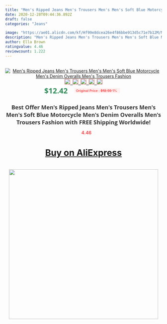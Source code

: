 ```yaml
---
title: "Men's Ripped Jeans Men's Trousers Men's Men's Soft Blue Motorcycle Men's Denim Overalls Men's Trousers Fashion"
date: 2020-12-28T09:44:36.892Z
draft: false
categories: "Jeans"

image: "https://ae01.alicdn.com/kf/Hf99e8dcea26e4f86bbe913d5c71e7b12M/Men-s-Ripped-Jeans-Men-s-Trousers-Men-s-Men-s-Soft-Blue-Motorcycle-Men-s.jpg"
description: "Men's Ripped Jeans Men's Trousers Men's Men's Soft Blue Motorcycle Men's Denim Overalls Men's Trousers Fashion"
author: Ella Brown
ratingvalue: 4.46
reviewcount: 1.222
---
```

<br>
<div style="text-align: center;">
<a href="https://s.click.aliexpress.com/e/_AK2jrB" target="_blank" rel="nofollow noopener noreferrer"><img alt="Men's Ripped Jeans Men's Trousers Men's Men's Soft Blue Motorcycle Men's Denim Overalls Men's Trousers Fashion" class="magnifier-image" src="https://ae01.alicdn.com/kf/Hf99e8dcea26e4f86bbe913d5c71e7b12M/Men-s-Ripped-Jeans-Men-s-Trousers-Men-s-Men-s-Soft-Blue-Motorcycle-Men-s.jpg_640x640.jpg">
<br>
<img style="border:1px solid salmon" src="https://ae01.alicdn.com/kf/Hf99e8dcea26e4f86bbe913d5c71e7b12M/Men-s-Ripped-Jeans-Men-s-Trousers-Men-s-Men-s-Soft-Blue-Motorcycle-Men-s.jpg_120x120.jpg">&nbsp;&nbsp;<img style="border:1px solid salmon" src="https://ae01.alicdn.com/kf/H7c0b9fb746794302b5fdc069d09ce8e18/Men-s-Ripped-Jeans-Men-s-Trousers-Men-s-Men-s-Soft-Blue-Motorcycle-Men-s.jpg_120x120.jpg">&nbsp;&nbsp;<img style="border:1px solid salmon" src="https://ae01.alicdn.com/kf/H11faee0fb5ee43b0812dc65d385c032bu/Men-s-Ripped-Jeans-Men-s-Trousers-Men-s-Men-s-Soft-Blue-Motorcycle-Men-s.jpg_120x120.jpg">&nbsp;&nbsp;<img style="border:1px solid salmon" src="https://ae01.alicdn.com/kf/H50af1df14c37421588673c9f81a9ddbbH/Men-s-Ripped-Jeans-Men-s-Trousers-Men-s-Men-s-Soft-Blue-Motorcycle-Men-s.jpg_120x120.jpg">&nbsp;&nbsp;<img style="border:1px solid salmon" src="https://ae01.alicdn.com/kf/H165bce2a22bf4c828bb7c3aa158df4c7d/Men-s-Ripped-Jeans-Men-s-Trousers-Men-s-Men-s-Soft-Blue-Motorcycle-Men-s.jpg_120x120.jpg"></a></div><br0>
<div style="text-align: center;"><span style="background-color: white; border: 0px; box-sizing: border-box; color: seagreen; display: inline-block; font-family: &quot;open sans&quot; , &quot;arial&quot; , &quot;helvetica&quot; , sans-serif , &quot;heiti&quot;; font-size: 24px; font-stretch: inherit; font-weight: 700; line-height: inherit; margin: 0px 10px 0px 0px; padding: 0px; vertical-align: middle;">$12.42 </span>
<span style="background: rgb(255 , 241 , 241); border-radius: 3px; border: 0px; box-sizing: border-box; color: #ff4747; display: inline-block; font-family: inherit; font-size: 12px; font-stretch: inherit; font-style: inherit; font-variant: inherit; font-weight: 600; line-height: inherit; margin: 0px; padding: 2px 5px; transform: scale(0.9); vertical-align: middle;">Original Price : <b style="text-decoration: line-through;">$12.55 </b> 1%&nbsp;&nbsp;</span></div>
<h1 style="color: #333333; display: inline-block; font-family: &quot;open sans&quot; , &quot;arial&quot; , &quot;helvetica&quot; , sans-serif , &quot;heiti&quot;; font-size: 18px; font-stretch: inherit; font-weight: 700; text-align: center;">Best Offer Men's Ripped Jeans Men's Trousers Men's Men's Soft Blue Motorcycle Men's Denim Overalls Men's Trousers Fashion with FREE Shipping Worldwide!</h1>
<div style="color: #ff4747; text-align: center;">
<img src="https://4.bp.blogspot.com/-M0ZcTcb-5uY/XleCXlxnR4I/AAAAAAAAAEc/OrjgMkXV1oMQFaCRZj5HQwOCBcu3w1FegCPcBGAYYCw/s1600/star.png" style="height: 15px;">&nbsp;<b>4.46</b></div>
<div class="button_cont" align="center"><a class="buynow_a" href="https://s.click.aliexpress.com/e/_AK2jrB" target="_blank" rel="nofollow noopener noreferrer"><H1>Buy on AliExpress</H1></a></div><br>
<div class="separator" style="clear: both; text-align: center;">
<img src="https://lh3.googleusercontent.com/-pTy5HemUv9M/XlePHvY0dAI/AAAAAAAAAE4/0nX5iRUoIWY8eMW9Dpxeirr157OZliDIgCLcBGAsYHQ/s1600/badge.gif" width="480">
</div>
